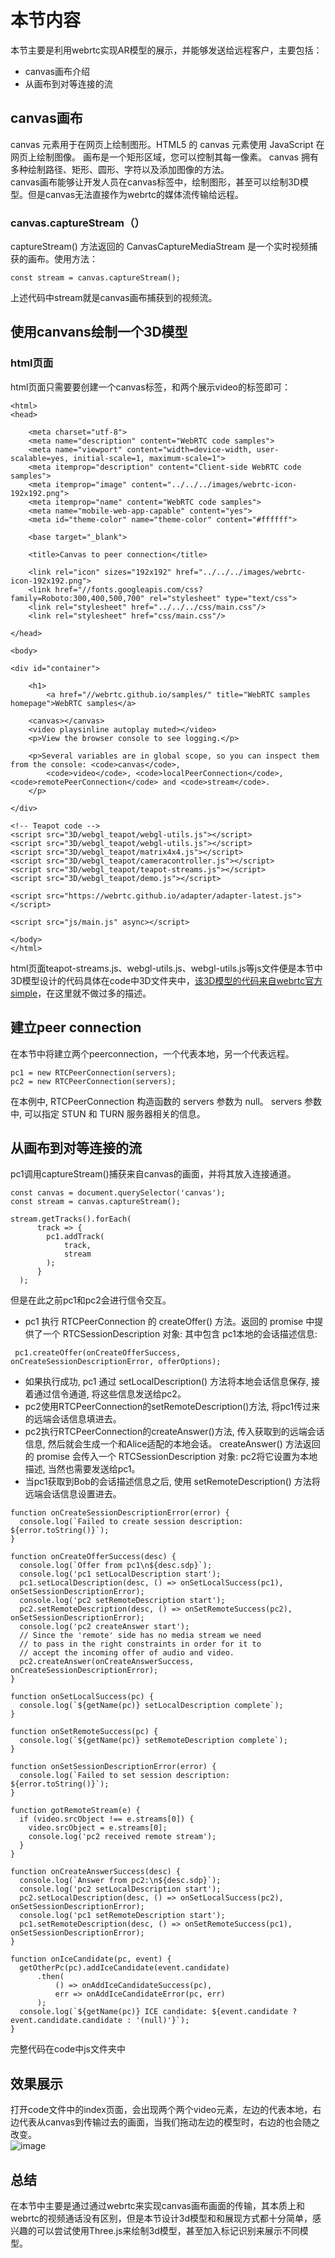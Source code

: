 # 本节内容
本节主要是利用webrtc实现AR模型的展示，并能够发送给远程客户，主要包括：
- canvas画布介绍
- 从画布到对等连接的流
## canvas画布
canvas 元素用于在网页上绘制图形。HTML5 的 canvas 元素使用 JavaScript 在网页上绘制图像。
画布是一个矩形区域，您可以控制其每一像素。
canvas 拥有多种绘制路径、矩形、圆形、字符以及添加图像的方法。  
canvas画布能够让开发人员在canvas标签中，绘制图形，甚至可以绘制3D模型。但是canvas无法直接作为webrtc的媒体流传输给远程。
### canvas.captureStream（）
captureStream() 方法返回的 CanvasCaptureMediaStream 是一个实时视频捕获的画布。使用方法：
```
const stream = canvas.captureStream();
```
上述代码中stream就是canvas画布捕获到的视频流。
## 使用canvans绘制一个3D模型
### html页面
html页面只需要要创建一个canvas标签，和两个展示video的标签即可：

```
<html>
<head>

    <meta charset="utf-8">
    <meta name="description" content="WebRTC code samples">
    <meta name="viewport" content="width=device-width, user-scalable=yes, initial-scale=1, maximum-scale=1">
    <meta itemprop="description" content="Client-side WebRTC code samples">
    <meta itemprop="image" content="../../../images/webrtc-icon-192x192.png">
    <meta itemprop="name" content="WebRTC code samples">
    <meta name="mobile-web-app-capable" content="yes">
    <meta id="theme-color" name="theme-color" content="#ffffff">

    <base target="_blank">

    <title>Canvas to peer connection</title>

    <link rel="icon" sizes="192x192" href="../../../images/webrtc-icon-192x192.png">
    <link href="//fonts.googleapis.com/css?family=Roboto:300,400,500,700" rel="stylesheet" type="text/css">
    <link rel="stylesheet" href="../../../css/main.css"/>
    <link rel="stylesheet" href="css/main.css"/>

</head>

<body>

<div id="container">

    <h1>
        <a href="//webrtc.github.io/samples/" title="WebRTC samples homepage">WebRTC samples</a>

    <canvas></canvas>
    <video playsinline autoplay muted></video>
    <p>View the browser console to see logging.</p>

    <p>Several variables are in global scope, so you can inspect them from the console: <code>canvas</code>,
        <code>video</code>, <code>localPeerConnection</code>, <code>remotePeerConnection</code> and <code>stream</code>.
    </p>

</div>

<!-- Teapot code -->
<script src="3D/webgl_teapot/webgl-utils.js"></script>
<script src="3D/webgl_teapot/webgl-utils.js"></script>
<script src="3D/webgl_teapot/matrix4x4.js"></script>
<script src="3D/webgl_teapot/cameracontroller.js"></script>
<script src="3D/webgl_teapot/teapot-streams.js"></script>
<script src="3D/webgl_teapot/demo.js"></script>

<script src="https://webrtc.github.io/adapter/adapter-latest.js"></script>

<script src="js/main.js" async></script>

</body>
</html>
```
html页面teapot-streams.js、webgl-utils.js、webgl-utils.js等js文件便是本节中3D模型设计的代码具体在code中3D文件夹中，[该3D模型的代码来自webrtc官方simple](https://webrtc.github.io/samples/)，在这里就不做过多的描述。  
## 建立peer connection
在本节中将建立两个peerconnection，一个代表本地，另一个代表远程。
```
pc1 = new RTCPeerConnection(servers);
pc2 = new RTCPeerConnection(servers);
```
在本例中, RTCPeerConnection 构造函数的 servers 参数为 null。
servers 参数中, 可以指定 STUN 和 TURN 服务器相关的信息。
## 从画布到对等连接的流
pc1调用captureStream()捕获来自canvas的画面，并将其放入连接通道。

```
const canvas = document.querySelector('canvas');
const stream = canvas.captureStream();
```

```
stream.getTracks().forEach(
      track => {
        pc1.addTrack(
            track,
            stream
        );
      }
  );
```
但是在此之前pc1和pc2会进行信令交互。  
- pc1 执行 RTCPeerConnection 的 createOffer() 方法。返回的 promise 中提供了一个 RTCSessionDescription 对象: 其中包含 pc1本地的会话描述信息:
```
 pc1.createOffer(onCreateOfferSuccess, onCreateSessionDescriptionError, offerOptions); 
```
- 如果执行成功, pc1 通过 setLocalDescription() 方法将本地会话信息保存, 接着通过信令通道, 将这些信息发送给pc2。
- pc2使用RTCPeerConnection的setRemoteDescription()方法, 将pc1传过来的远端会话信息填进去。
- pc2执行RTCPeerConnection的createAnswer()方法, 传入获取到的远端会话信息, 然后就会生成一个和Alice适配的本地会话。 createAnswer() 方法返回的 promise 会传入一个 RTCSessionDescription 对象: pc2将它设置为本地描述, 当然也需要发送给pc1。
- 当pc1获取到Bob的会话描述信息之后, 使用 setRemoteDescription() 方法将远端会话信息设置进去。




```
function onCreateSessionDescriptionError(error) {
  console.log(`Failed to create session description: ${error.toString()}`);
}

function onCreateOfferSuccess(desc) {
  console.log(`Offer from pc1\n${desc.sdp}`);
  console.log('pc1 setLocalDescription start');
  pc1.setLocalDescription(desc, () => onSetLocalSuccess(pc1), onSetSessionDescriptionError);
  console.log('pc2 setRemoteDescription start');
  pc2.setRemoteDescription(desc, () => onSetRemoteSuccess(pc2), onSetSessionDescriptionError);
  console.log('pc2 createAnswer start');
  // Since the 'remote' side has no media stream we need
  // to pass in the right constraints in order for it to
  // accept the incoming offer of audio and video.
  pc2.createAnswer(onCreateAnswerSuccess, onCreateSessionDescriptionError);
}

function onSetLocalSuccess(pc) {
  console.log(`${getName(pc)} setLocalDescription complete`);
}

function onSetRemoteSuccess(pc) {
  console.log(`${getName(pc)} setRemoteDescription complete`);
}

function onSetSessionDescriptionError(error) {
  console.log(`Failed to set session description: ${error.toString()}`);
}

function gotRemoteStream(e) {
  if (video.srcObject !== e.streams[0]) {
    video.srcObject = e.streams[0];
    console.log('pc2 received remote stream');
  }
}

function onCreateAnswerSuccess(desc) {
  console.log(`Answer from pc2:\n${desc.sdp}`);
  console.log('pc2 setLocalDescription start');
  pc2.setLocalDescription(desc, () => onSetLocalSuccess(pc2), onSetSessionDescriptionError);
  console.log('pc1 setRemoteDescription start');
  pc1.setRemoteDescription(desc, () => onSetRemoteSuccess(pc1), onSetSessionDescriptionError);
}

function onIceCandidate(pc, event) {
  getOtherPc(pc).addIceCandidate(event.candidate)
      .then(
          () => onAddIceCandidateSuccess(pc),
          err => onAddIceCandidateError(pc, err)
      );
  console.log(`${getName(pc)} ICE candidate: ${event.candidate ? event.candidate.candidate : '(null)'}`);
}

```
完整代码在code中js文件夹中
## 效果展示
打开code文件中的index页面，会出现两个两个video元素，左边的代表本地，右边代表从canvas到传输过去的画面，当我们拖动左边的模型时，右边的也会随之改变。  
![image](https://ftp.bmp.ovh/imgs/2021/06/ccd0483dc4384c99.png)
## 总结
在本节中主要是通过通过webrtc来实现canvas画布画面的传输，其本质上和webrtc的视频通话没有区别，但是本节设计3d模型和和展现方式都十分简单，感兴趣的可以尝试使用Three.js来绘制3d模型，甚至加入标记识别来展示不同模型。